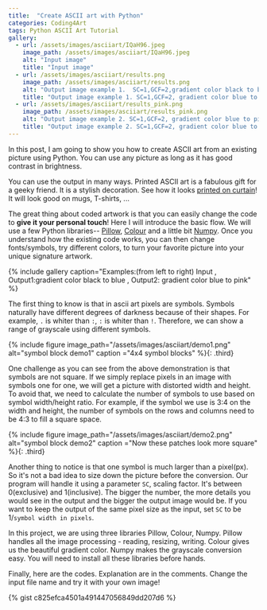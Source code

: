 ```yaml
---
title:  "Create ASCII art with Python"
categories: Coding4Art
tags: Python ASCII Art Tutorial
gallery:
  - url: /assets/images/asciiart/IQaH96.jpeg
    image_path: /assets/images/asciiart/IQaH96.jpeg
    alt: "Input image"
    title: "Input image"
  - url: /assets/images/asciiart/results.png
    image_path: /assets/images/asciiart/results.png
    alt: "Output image example 1.  SC=1,GCF=2,gradient color black to blue"
    title: "Output image example 1. SC=1,GCF=2, gradient color blue to pink"
  - url: /assets/images/asciiart/results_pink.png
    image_path: /assets/images/asciiart/results_pink.png
    alt: "Output image example 2. SC=1,GCF=2, gradient color blue to pink"
    title: "Output image example 2. SC=1,GCF=2, gradient color blue to pink"
---
```


In this post, I am going to show you how to create ASCII art from an existing picture using Python. You can use any picture as long as it has good contrast in brightness. 

You can use the output in many ways. Printed ASCII art is a fabulous gift for a geeky friend. It is a stylish decoration. See how it looks [printed on curtain](http://walyou.com/blog/2008/03/17/the-tree-ascii-curtain-for-geeks/)! It will look good on mugs, T-shirts, ... 

The great thing about coded artwork is that you can easily change the code to **give it your personal touch**! Here I will introduce the basic flow. We will use a few Python libraries-- [Pillow](https://pillow.readthedocs.io), [Colour](https://pypi.python.org/pypi/colour) and a little bit [Numpy](https://pypi.python.org/pypi/numpy). Once you understand how the existing code works, you can then change fonts/symbols, try different colors, to turn your favorite picture into your unique signature artwork. 

{% include gallery caption="Examples:(from left to right) Input , Output1:gradient color black to blue , Output2: gradient color blue to pink" %}

The first thing to know is that in ascii art pixels are symbols. Symbols naturally have different degrees of darkness because of their shapes. For example, `.` is whiter than `:`, `:` is whiter than `!`. Therefore, we can show a range of grayscale using different symbols.

{% include figure image_path="/assets/images/asciiart/demo1.png" alt="symbol block demo1" caption ="4x4 symbol blocks" %}{: .third}

One challenge as you can see from the above demonstration is that symbols are not square. If we simply replace pixels in an image with symbols one for one, we will get a picture with distorted width and height. To avoid that, we need to calculate the number of symbols to use based on symbol width/height ratio. For example, if the symbol we use is 3:4 on the width and height, the number of symbols on the rows and columns need to be 4:3 to fill a square space. 

{% include figure image_path="/assets/images/asciiart/demo2.png" alt="symbol block demo2" caption ="Now these patches look more square" %}{: .third}

Another thing to notice is that one symbol is much larger than a pixel(px). So it's not a bad idea to size down the picture before the conversion. Our program will handle it using a parameter `SC`, scaling factor. It's between 0(exclusive) and 1(inclusive). The bigger the number, the more details you would see in the output and the bigger the output image would be. If you want to keep the output of the same pixel size as the input, set `SC` to be 1/`symbol width in pixels`. 

In this project, we are using three libraries Pillow, Colour, Numpy. Pillow handles all the image processing - reading, resizing, writing. Colour gives us the beautiful gradient color. Numpy makes the grayscale conversion easy. You will need to install all these libraries before hands. 

Finally, here are the codes. Explanation are in the comments. Change the input file name and try it with your own image!

{% gist c825efca4501a491447056849dd207d6 %}




